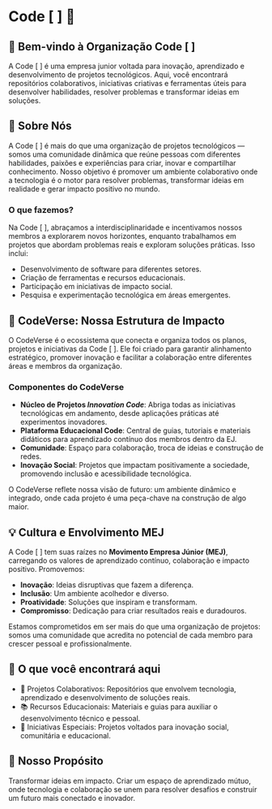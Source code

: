 # Code [ ] 💜

## 🌟 Bem-vindo à Organização **Code [ ]**

A Code [ ] é uma empresa junior voltada para inovação, aprendizado e desenvolvimento de projetos tecnológicos. Aqui, você encontrará repositórios colaborativos, iniciativas criativas e ferramentas úteis para desenvolver habilidades, resolver problemas e transformar ideias em soluções.

## 🔗 Sobre Nós

A Code [ ] é mais do que uma organização de projetos tecnológicos — somos uma comunidade dinâmica que reúne pessoas com diferentes habilidades, paixões e experiências para criar, inovar e compartilhar conhecimento. Nosso objetivo é promover um ambiente colaborativo onde a tecnologia é o motor para resolver problemas, transformar ideias em realidade e gerar impacto positivo no mundo.

### O que fazemos?

Na Code [ ], abraçamos a interdisciplinaridade e incentivamos nossos membros a explorarem novos horizontes, enquanto trabalhamos em projetos que abordam problemas reais e exploram soluções práticas. Isso inclui:

- Desenvolvimento de software para diferentes setores.
- Criação de ferramentas e recursos educacionais.
- Participação em iniciativas de impacto social.
- Pesquisa e experimentação tecnológica em áreas emergentes.

## 🚀 CodeVerse: Nossa Estrutura de Impacto

O CodeVerse é o ecossistema que conecta e organiza todos os planos, projetos e iniciativas da Code [ ]. Ele foi criado para garantir alinhamento estratégico, promover inovação e facilitar a colaboração entre diferentes áreas e membros da organização.

### Componentes do CodeVerse

- **Núcleo de Projetos *Innovation Code***: Abriga todas as iniciativas tecnológicas em andamento, desde aplicações práticas até experimentos inovadores.
- **Plataforma Educacional Code**: Central de guias, tutoriais e materiais didáticos para aprendizado contínuo dos membros dentro da EJ.
- **Comunidade**: Espaço para colaboração, troca de ideias e construção de redes.
- **Inovação Social**: Projetos que impactam positivamente a sociedade, promovendo inclusão e acessibilidade tecnológica.

O CodeVerse reflete nossa visão de futuro: um ambiente dinâmico e integrado, onde cada projeto é uma peça-chave na construção de algo maior.

## 💡 Cultura e Envolvimento MEJ

A Code [ ] tem suas raízes no **Movimento Empresa Júnior (MEJ)**, carregando os valores de aprendizado contínuo, colaboração e impacto positivo. Promovemos:

- **Inovação**: Ideias disruptivas que fazem a diferença.
- **Inclusão**: Um ambiente acolhedor e diverso.
- **Proatividade**: Soluções que inspiram e transformam.
- **Compromisso**: Dedicação para criar resultados reais e duradouros.

Estamos comprometidos em ser mais do que uma organização de projetos: somos uma comunidade que acredita no potencial de cada membro para crescer pessoal e profissionalmente.

## 📂 O que você encontrará aqui

- 🚀 Projetos Colaborativos: Repositórios que envolvem tecnologia, aprendizado e desenvolvimento de soluções reais.
- 📚 Recursos Educacionais: Materiais e guias para auxiliar o desenvolvimento técnico e pessoal.
- 🌟 Iniciativas Especiais: Projetos voltados para inovação social, comunitária e educacional.

## 💜 Nosso Propósito

Transformar ideias em impacto. Criar um espaço de aprendizado mútuo, onde tecnologia e colaboração se unem para resolver desafios e construir um futuro mais conectado e inovador.
